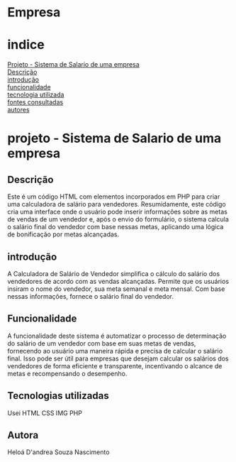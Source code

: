 # Empresa
# indice 
[Projeto - Sistema de Salario de uma empresa](#projeto---Sistema-de-Salario-de-uma-empresa)  
[Descrição](#descri%C3%A7%C3%A3o)  
[introdução](#introdu%C3%A7%C3%A3o)  
[funcionalidade](#funcionalidade)  
[tecnologia utilizada](#tecnologia-utilizada)  
[fontes consultadas](#fontes-consultadas)  
[autores](#autores)  

# projeto - Sistema de Salario de uma empresa 
## Descrição 
Este é um código HTML com elementos incorporados em PHP para criar uma calculadora de salário para vendedores.
Resumidamente, este código cria uma interface onde o usuário pode inserir informações sobre as metas de vendas de um vendedor e, após o envio do formulário, o sistema calcula o salário final do vendedor com base nessas metas, aplicando uma lógica de bonificação por metas alcançadas.

## introdução 
A Calculadora de Salário de Vendedor simplifica o cálculo do salário dos vendedores de acordo com as vendas alcançadas. Permite que os usuários insiram o nome do vendedor, sua meta semanal e meta mensal. Com base nessas informações, fornece o salário final do vendedor.

## Funcionalidade
A funcionalidade deste sistema é automatizar o processo de determinação do salário de um vendedor com base em suas metas de vendas, fornecendo ao usuário uma maneira rápida e precisa de calcular o salário final. Isso pode ser útil para empresas que desejam calcular os salários dos vendedores de forma eficiente e transparente, incentivando o alcance de metas e recompensando o desempenho.

## Tecnologias utilizadas
Usei
HTML 
CSS
IMG
PHP

## Autora 
Heloá D'andrea Souza Nascimento








